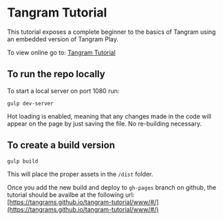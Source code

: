 # Tangram Tutorial

This tutorial exposes a complete beginner to the basics of Tangram using an embedded version of Tangram Play.

To view online go to: [Tangram Tutorial](https://tangrams.github.io/tangram-tutorial/www/#/)

## To run the repo locally

To start a local server on port 1080 run:

`gulp dev-server`

Hot loading is enabled, meaning that any changes made in the code will appear on the page by just saving the file. No re-building necessary.

## To create a build version

`gulp build`

This will place the proper assets in the `/dist` folder.

Once you add the new build and deploy to `gh-pages` branch on github, the tutorial should be availbe at the following url: [https://tangrams.github.io/tangram-tutorial/www/#/](https://tangrams.github.io/tangram-tutorial/www/#/)
